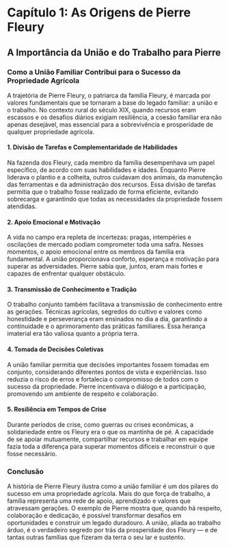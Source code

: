 # Capítulo 1: As Origens de Pierre Fleury

## A Importância da União e do Trabalho para Pierre

### Como a União Familiar Contribui para o Sucesso da Propriedade Agrícola

A trajetória de Pierre Fleury, o patriarca da família Fleury, é marcada por valores fundamentais que se tornaram a base do legado familiar: a união e o trabalho. No contexto rural do século XIX, quando recursos eram escassos e os desafios diários exigiam resiliência, a coesão familiar era não apenas desejável, mas essencial para a sobrevivência e prosperidade de qualquer propriedade agrícola.

#### 1. **Divisão de Tarefas e Complementaridade de Habilidades**

Na fazenda dos Fleury, cada membro da família desempenhava um papel específico, de acordo com suas habilidades e idades. Enquanto Pierre liderava o plantio e a colheita, outros cuidavam dos animais, da manutenção das ferramentas e da administração dos recursos. Essa divisão de tarefas permitia que o trabalho fosse realizado de forma eficiente, evitando sobrecarga e garantindo que todas as necessidades da propriedade fossem atendidas.

#### 2. **Apoio Emocional e Motivação**

A vida no campo era repleta de incertezas: pragas, intempéries e oscilações de mercado podiam comprometer toda uma safra. Nesses momentos, o apoio emocional entre os membros da família era fundamental. A união proporcionava conforto, esperança e motivação para superar as adversidades. Pierre sabia que, juntos, eram mais fortes e capazes de enfrentar qualquer obstáculo.

#### 3. **Transmissão de Conhecimento e Tradição**

O trabalho conjunto também facilitava a transmissão de conhecimento entre as gerações. Técnicas agrícolas, segredos do cultivo e valores como honestidade e perseverança eram ensinados no dia a dia, garantindo a continuidade e o aprimoramento das práticas familiares. Essa herança imaterial era tão valiosa quanto a própria terra.

#### 4. **Tomada de Decisões Coletivas**

A união familiar permitia que decisões importantes fossem tomadas em conjunto, considerando diferentes pontos de vista e experiências. Isso reduzia o risco de erros e fortalecia o compromisso de todos com o sucesso da propriedade. Pierre incentivava o diálogo e a participação, promovendo um ambiente de respeito e colaboração.

#### 5. **Resiliência em Tempos de Crise**

Durante períodos de crise, como guerras ou crises econômicas, a solidariedade entre os Fleury era o que os mantinha de pé. A capacidade de se apoiar mutuamente, compartilhar recursos e trabalhar em equipe fazia toda a diferença para superar momentos difíceis e reconstruir o que fosse necessário.

### Conclusão

A história de Pierre Fleury ilustra como a união familiar é um dos pilares do sucesso em uma propriedade agrícola. Mais do que força de trabalho, a família representa uma rede de apoio, aprendizado e valores que atravessam gerações. O exemplo de Pierre mostra que, quando há respeito, colaboração e dedicação, é possível transformar desafios em oportunidades e construir um legado duradouro. A união, aliada ao trabalho árduo, é o verdadeiro segredo por trás da prosperidade dos Fleury — e de tantas outras famílias que fizeram da terra o seu lar e sustento.